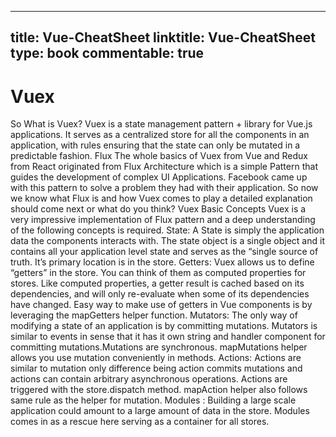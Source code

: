 
---
title: Vue-CheatSheet
linktitle: Vue-CheatSheet
type: book
commentable: true
---

# Vuex

So What is Vuex? Vuex is a state management pattern + library for Vue.js applications. It serves as a centralized store for all the components in an application, with rules ensuring that the state can only be mutated in a predictable fashion. Flux The whole basics of Vuex from Vue and Redux from React originated from Flux Architecture which is a simple Pattern that guides the development of complex UI Applications. Facebook came up with this pattern to solve a problem they had with their application. So now we know what Flux is and how Vuex comes to play a detailed explanation should come next or what do you think? Vuex Basic Concepts Vuex is a very impressive implementation of Flux pattern and a deep understanding of the following concepts is required. State: A State is simply the application data the components interacts with. The state object is a single object and it contains all your application level state and serves as the “single source of truth. It’s primary location is in the store. Getters: Vuex allows us to define “getters” in the store. You can think of them as computed properties for stores. Like computed properties, a getter result is cached based on its dependencies, and will only re-evaluate when some of its dependencies have changed. Easy way to make use of getters in Vue components is by leveraging the mapGetters helper function. Mutators: The only way of modifying a state of an application is by committing mutations. Mutators is similar to events in sense that it has it own string and handler component for committing mutations.Mutations are synchronous. mapMutations helper allows you use mutation conveniently in methods. Actions: Actions are similar to mutation only difference being action commits mutations and actions can contain arbitrary asynchronous operations. Actions are triggered with the store.dispatch method. mapAction helper also follows same rule as the helper for mutation. Modules : Building a large scale application could amount to a large amount of data in the store. Modules comes in as a rescue here serving as a container for all stores.

    